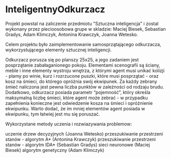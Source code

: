 # InteligentnyOdkurzacz

Projekt powstal na zaliczenie przedmiotu "Sztuczna inteligencja" i zostal wykonany przez piecioosobowa grupe w skladzie: Maciej Biesek, Sebastian Gradys, Adam Klimczyk, Antonina Krawczyk, Joanna Wetesko.

Celem projektu było zaimplementowanie samosprzątającego odkurzacza, wykorzystującego elementy sztucznej inteligencji.

Odkurzacz porusza się po planszy 25x25, a jego zadaniem jest posprzątanie zabałaganionego pokoju. Elementami scenografii są ściany, meble i inne elementy wystroju wnętrza, z którymi agent musi unikać kolizji - plamy po winie, kurz i rozrzucone puszki, które musi posprzątać - oraz kosz na śmieci, do którego opróżnia swój ekwipunek. Za każdy zebrany śmieć naliczona jest pewna liczba punktów w zależności od rodzaju brudu. Dodatkowo, odkurzacz posiada parametr “pojemność”, który określa maksymalną liczbę śmieci, które agent może zebrać - w przypadku zapełnienia konieczne jest odwiedzenie kosza na śmieci i opróżnienie ekwipunku. Warto dodać, że im mniej elementów agent posiada w ekwipunku, tym łatwiej jest mu się poruszać.

Wykorzystane metody uczenia i rozwiazywania problemow:

  uczenie drzew decyzyjnych (Joanna Wetesko)
  przeszukiwanie przestrzeni stanów - algorytm A* (Antonina Krawczyk)
  przeszukiwanie przestrzeni stanów - algorytm IDA* (Sebastian Gradys)
  sieci neuronowe (Maciej Biesek)
  algorytm genetyczny (Adam Klimczyk)


